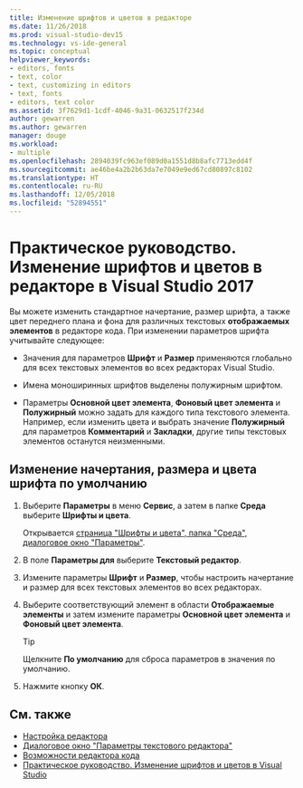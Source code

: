 ```yaml
---
title: Изменение шрифтов и цветов в редакторе
ms.date: 11/26/2018
ms.prod: visual-studio-dev15
ms.technology: vs-ide-general
ms.topic: conceptual
helpviewer_keywords:
- editors, fonts
- text, color
- text, customizing in editors
- text, fonts
- editors, text color
ms.assetid: 3f7629d1-1cdf-4046-9a31-0632517f234d
author: gewarren
ms.author: gewarren
manager: douge
ms.workload:
- multiple
ms.openlocfilehash: 2894039fc963ef089d0a1551d8b8afc7713edd4f
ms.sourcegitcommit: ae46be4a2b2b63da7e7049e9ed67cd80897c8102
ms.translationtype: HT
ms.contentlocale: ru-RU
ms.lasthandoff: 12/05/2018
ms.locfileid: "52894551"
---
```

# <a name="how-to-change-fonts-and-colors-for-the-editor-in-visual-studio-2017"></a>Практическое руководство. Изменение шрифтов и цветов в редакторе в Visual Studio 2017

Вы можете изменить стандартное начертание, размер шрифта, а также цвет переднего плана и фона для различных текстовых **отображаемых элементов** в редакторе кода. При изменении параметров шрифта учитывайте следующее:

- Значения для параметров **Шрифт** и **Размер** применяются глобально для всех текстовых элементов во всех редакторах Visual Studio.

- Имена моноширинных шрифтов выделены полужирным шрифтом.

- Параметры **Основной цвет элемента**, **Фоновый цвет элемента** и **Полужирный** можно задать для каждого типа текстового элемента. Например, если изменить цвета и выбрать значение **Полужирный** для параметров **Комментарий** и **Закладки**, другие типы текстовых элементов останутся неизменными.

## <a name="change-the-default-font-face-size-and-colors"></a>Изменение начертания, размера и цвета шрифта по умолчанию

1.  Выберите **Параметры** в меню **Сервис**, а затем в папке **Среда** выберите **Шрифты и цвета**.

     Открывается [страница "Шрифты и цвета", папка "Среда", диалоговое окно "Параметры"](../../ide/reference/fonts-and-colors-environment-options-dialog-box.md).

2.  В поле **Параметры для** выберите **Текстовый редактор**.

3.  Измените параметры **Шрифт** и **Размер**, чтобы настроить начертание и размер для всех текстовых элементов во всех редакторах.

4.  Выберите соответствующий элемент в области **Отображаемые элементы** и затем измените параметры **Основной цвет элемента** и **Фоновый цвет элемента**.

    > [!TIP]
    > Щелкните **По умолчанию** для сброса параметров в значения по умолчанию.

5.  Нажмите кнопку **ОК**.

## <a name="see-also"></a>См. также

- [Настройка редактора](../../ide/customizing-the-editor.md)
- [Диалоговое окно "Параметры текстового редактора"](../../ide/reference/text-editor-options-dialog-box.md)
- [Возможности редактора кода](../../ide/writing-code-in-the-code-and-text-editor.md)
- [Практическое руководство. Изменение шрифтов и цветов в Visual Studio](../../ide/how-to-change-fonts-and-colors-in-visual-studio.md)
